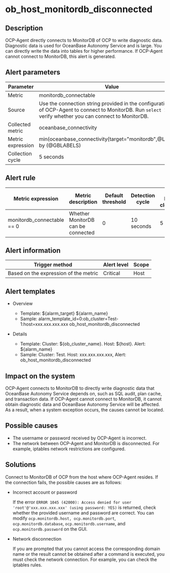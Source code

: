 # ob_host_monitordb_disconnected

## Description

OCP-Agent directly connects to MonitorDB of OCP to write diagnostic data. Diagnostic data is used for OceanBase Autonomy Service and is large. You can directly write the data into tables for higher performance. If OCP-Agent cannot connect to MonitorDB, this alert is generated.

## Alert parameters

| Parameter | Value |
| --- | --- |
| Metric | monitordb_connectable |
| Source | Use the connection string provided in the configuration file of OCP-Agent to connect to MonitorDB. Run `select 1` to verify whether you can connect to MonitorDB.  |
| Collected metric | oceanbase_connectivity |
| Metric expression | min(oceanbase_connectivity{target="monitordb",@LABELS}) by (@GBLABELS) |
| Collection cycle | 5 seconds |

## Alert rule

| Metric expression | Metric description | Default threshold | Detection cycle | Time before clearance |
| --- | --- | --- | --- | --- |
| monitordb_connectable == 0 | Whether MonitorDB can be connected | 0 | 10 seconds | 5 minutes |

## Alert information

| Trigger method | Alert level | Scope |
| --- | --- | --- |
| Based on the expression of the metric | Critical | Host |

## Alert templates

* Overview

  * Template: ${alarm_target} ${alarm_name}
  * Sample: alarm_template_id=0:ob_cluster=Test-1:host=xxx.xxx.xxx.xxx ob_host_monitordb_disconnected

* Details

  * Template: Cluster: ${ob_cluster_name}. Host: ${host}. Alert: ${alarm_name}
  * Sample: Cluster: Test. Host: xxx.xxx.xxx.xxx, Alert: ob_host_monitordb_disconnected

## Impact on the system

OCP-Agent connects to MonitorDB to directly write diagnostic data that OceanBase Autonomy Service depends on, such as SQL audit, plan cache, and transaction data. If OCP-Agent cannot connect to MonitorDB, it cannot obtain diagnostic data and OceanBase Autonomy Service will be affected. As a result, when a system exception occurs, the causes cannot be located.

## Possible causes

* The username or password received by OCP-Agent is incorrect.
* The network between OCP-Agent and MonitorDB is disconnected. For example, iptables network restrictions are configured.

## Solutions

Connect to MonitorDB of OCP from the host where OCP-Agent resides. If the connection fails, the possible causes are as follows:

* Incorrect account or password

   If the error `ERROR 1045 (42000): Access denied for user 'root'@'xxx.xxx.xxx.xxx' (using password: YES)` is returned, check whether the provided username and password are correct. You can modify `ocp.monitordb.host, ocp.monitordb.port`, `ocp.monitordb.database`, `ocp.monitordb.username`, and `ocp.monitordb.password` on the GUI.

* Network disconnection

   If you are prompted that you cannot access the corresponding domain name or the result cannot be obtained after a command is executed, you must check the network connection. For example, you can check the iptables rules.
